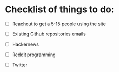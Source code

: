 Checklist of things to do:
============================

- [ ] Reachout to get a 5-15 people using the site 
- [ ] Existing Github repositories emails
- [ ] Hackernews
- [ ] Reddit programming
- [ ] Twitter

